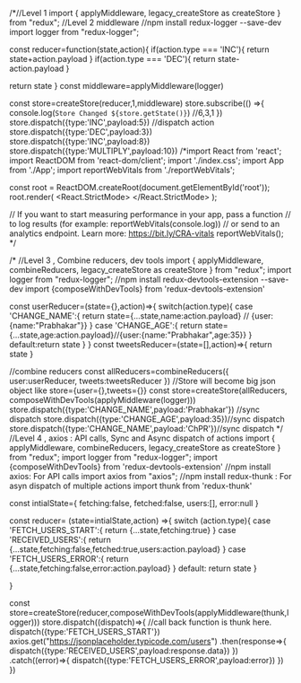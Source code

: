 /*//Level 1
import { applyMiddleware, legacy_createStore as createStore } from "redux";
//Level 2 middleware
//npm install redux-logger --save-dev
import logger from "redux-logger";

const reducer=function(state,action){
  if(action.type === 'INC'){
    return state+action.payload
  }
  if(action.type === 'DEC'){
    return state-action.payload
  }
  
  return state
}
const middleware=applyMiddleware(logger)

const store=createStore(reducer,1,middleware)
store.subscribe(() =>{
    console.log(`Store Changed ${store.getState()}`) //6,3,1
  })
store.dispatch({type:'INC',payload:5}) //dispatch action
store.dispatch({type:'DEC',payload:3})
store.dispatch({type:'INC',payload:8})
store.dispatch({type:'MULTIPLY',payload:10})
/*import React from 'react';
import ReactDOM from 'react-dom/client';
import './index.css';
import App from './App';
import reportWebVitals from './reportWebVitals';

const root = ReactDOM.createRoot(document.getElementById('root'));
root.render(
  <React.StrictMode>
    <App />
  </React.StrictMode>
);

// If you want to start measuring performance in your app, pass a function
// to log results (for example: reportWebVitals(console.log))
// or send to an analytics endpoint. Learn more: https://bit.ly/CRA-vitals
reportWebVitals();
*/

/*
//Level 3 , Combine reducers, dev tools
import { applyMiddleware, combineReducers, legacy_createStore as createStore } from "redux";
import logger from "redux-logger";
//npm install redux-devtools-extension --save-dev
import {composeWithDevTools} from 'redux-devtools-extension'

const userReducer=(state={},action)=>{
  switch(action.type){
  case 'CHANGE_NAME':{
      return state={...state,name:action.payload}  // {user:{name:"Prabhakar"}}
    }
  case 'CHANGE_AGE':{
    return state={...state,age:action.payload}//{user:{name:"Prabhakar",age:35}}
  }
  default:return state
  }
}
const tweetsReducer=(state=[],action)=>{
  return state
}

//combine reducers
const allReducers=combineReducers({
   user:userReducer,
   tweets:tweetsReducer
})
//Store will become big json object like store={user={},tweets={}}
const store=createStore(allReducers, composeWithDevTools(applyMiddleware(logger)))
store.dispatch({type:'CHANGE_NAME',payload:'Prabhakar'}) //sync dispatch
store.dispatch({type:'CHANGE_AGE',payload:35})//sync dispatch
store.dispatch({type:'CHANGE_NAME',payload:'ChPR'})//sync dispatch
*/
//Level 4 , axios : API calls, Sync and Async dispatch of actions
import { applyMiddleware, combineReducers, legacy_createStore as createStore } from "redux";
import logger from "redux-logger";
import {composeWithDevTools} from 'redux-devtools-extension'
//npm install axios: For API calls 
import axios from "axios";
//npm install redux-thunk : For asyn dispatch of multiple actions
import thunk from 'redux-thunk'

const intialState={
  fetching:false,
  fetched:false,
  users:[],
  error:null
}

const reducer= (state=intialState,action) =>{
  switch (action.type){
    case 'FETCH_USERS_START':{
      return {...state,fetching:true}
    }
    case 'RECEIVED_USERS':{
      return {...state,fetching:false,fetched:true,users:action.payload}
    }
    case 'FETCH_USERS_ERROR':{
      return {...state,fetching:false,error:action.payload}
    }
    default: return state
  }

}

const store=createStore(reducer,composeWithDevTools(applyMiddleware(thunk,logger)))
store.dispatch((dispatch)=>{
  //call back function is thunk here.
  dispatch({type:'FETCH_USERS_START'})
  axios.get("https://jsonplaceholder.typicode.com/users")
  .then(response=>{
    dispatch({type:'RECEIVED_USERS',payload:response.data})
  })
  .catch((error)=>{
    dispatch({type:'FETCH_USERS_ERROR',payload:error})
  })
})
